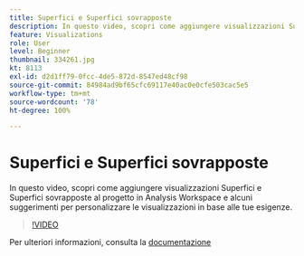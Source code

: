 ```yaml
---
title: Superfici e Superfici sovrapposte
description: In questo video, scopri come aggiungere visualizzazioni Superfici e Superfici sovrapposte al progetto in Analysis Workspace e alcuni suggerimenti per personalizzare le visualizzazioni in base alle tue esigenze.
feature: Visualizations
role: User
level: Beginner
thumbnail: 334261.jpg
kt: 8113
exl-id: d2d1ff79-0fcc-4de5-872d-8547ed48cf98
source-git-commit: 84984ad9bf65cfc69117e40ac0e0cfe503cac5e5
workflow-type: tm+mt
source-wordcount: '78'
ht-degree: 100%

---
```


# Superfici e Superfici sovrapposte

In questo video, scopri come aggiungere visualizzazioni Superfici e Superfici sovrapposte al progetto in Analysis Workspace e alcuni suggerimenti per personalizzare le visualizzazioni in base alle tue esigenze.

>[!VIDEO](https://video.tv.adobe.com/v/334261/?quality=12&learn=on)

Per ulteriori informazioni, consulta la [documentazione](https://experienceleague.adobe.com/docs/analytics/analyze/analysis-workspace/visualizations/area.html?lang=it#)
